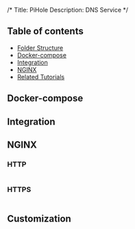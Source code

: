 /*
Title: PiHole
Description: DNS Service
*/

## Table of contents
- [Folder Structure](#folder-structure)
- [Docker-compose](#docker-compose)
- [Integration](#integration)
- [NGINX](#nginx)
- [Related Tutorials](#related-tutorials)
## Docker-compose

## Integration

## NGINX

### HTTP

```perl

```
### HTTPS
```perl

```
## Customization
